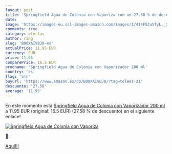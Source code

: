 ```yaml
---
layout: post
title: 'Springfield Agua de Colonia con Vaporiza con un 27.58 % de descuento'
date: 
image: 'https://images-eu.ssl-images-amazon.com/images/I/414F53uVTyL._SL200_.jpg'
comments: true
category: ofertas
author: ring
slug: 'B00XAIVBJ8-es'
actualPrice: 11.95 EUR
currency: EUR
price: 11.95
comparePrice: 16.5 EUR
prodname: 'Springfield Agua de Colonia con Vaporizador 200 ml'
country: 'es'
flag: '🇪🇸'
buyurl: 'https://www.amazon.es/dp/B00XAIVBJ8/?tag=tolees-21'
descuento: '27.58'
average: '11.95'
---
```


En este momento está [Springfield Agua de Colonia con Vaporizador 200 ml](https://www.amazon.es/dp/B00XAIVBJ8/?tag=tolees-21) a 11.95 EUR (original: 16.5 EUR) (27.58 %  de descuento) en el siguiente enlace!

[![Springfield Agua de Colonia con Vaporiza](https://images-eu.ssl-images-amazon.com/images/I/414F53uVTyL._SL200_.jpg)](https://www.amazon.es/dp/B00XAIVBJ8/?tag=tolees-21)

🔎:


[Aquí!!!](https://www.amazon.es/dp/B00XAIVBJ8/?tag=tolees-21)
